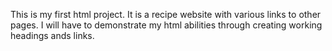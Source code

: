 This is my first html project. 
It is a recipe website with various links to other pages.
I will have to demonstrate my html abilities through creating working headings ands links. 